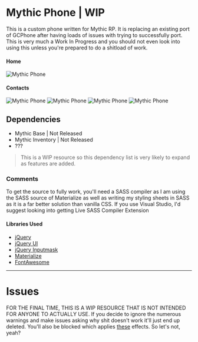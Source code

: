 # Mythic Phone | WIP
This is a custom phone written for Mythic RP. It is replacing an existing port of GCPhone after having loads of issues with trying to successfully port. This is very much a Work In Progress and you should not even look into using this unless you're prepared to do a shitload of work.

#### Home
![Mythic Phone](https://i.imgur.com/btWKl8b.png)

#### Contacts
![Mythic Phone](https://i.imgur.com/X8XJShL.png)
![Mythic Phone](https://i.imgur.com/4JX8L9Q.png)
![Mythic Phone](https://i.imgur.com/kNQOc14.gif)
![Mythic Phone](https://i.imgur.com/ItGpCwf.gif)

## Dependencies
* Mythic Base | Not Released
* Mythic Inventory | Not Released
* ???

> This is a WIP resource so this dependency list is very likely to expand as features are added.

### Comments
To get the source to fully work, you'll need a SASS compiler as I am using the SASS source of Materialize as well as writing my styling sheets in SASS as it is a far better solution than vanilla CSS. If you use Visual Studio, I'd suggest looking into getting Live SASS Compiler Extension

#### Libraries Used
* [jQuery](https://jquery.com/)
* [jQuery UI](https://jqueryui.com/)
* [jQuery Inputmask](https://github.com/RobinHerbots/Inputmask/tree/2.x/js)
* [Materialize](https://materializecss.com/)
* [FontAwesome](https://fontawesome.com/)
------

# Issues
FOR THE FINAL TIME, THIS IS A WIP RESOURCE THAT IS NOT INTENDED FOR ANYONE TO ACTUALLY USE. If you decide to ignore the numerous warnings and make issues asking why shit doesn't work it'll just end up deleted. You'll also be blocked which applies [these](https://help.github.com/en/articles/blocking-a-user-from-your-organization) effects. So let's not, yeah?